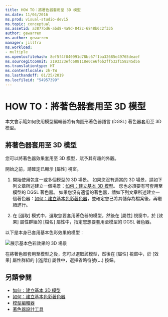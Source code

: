 ```yaml
---
title: HOW TO：將著色器套用至 3D 模型
ms.date: 11/04/2016
ms.prod: visual-studio-dev15
ms.topic: conceptual
ms.assetid: a3877bd6-abd8-4a9d-842c-6848b6c2f335
author: gewarren
ms.author: gewarren
manager: jillfra
ms.workload:
- multiple
ms.openlocfilehash: 8ef5f4f840991d78bc67f1ba32685e49765deaef
ms.sourcegitcommit: 2193323efc608118e0ce6f6b2ff532f158245d56
ms.translationtype: HT
ms.contentlocale: zh-TW
ms.lasthandoff: 01/25/2019
ms.locfileid: "54957399"
---
```

# <a name="how-to-apply-a-shader-to-a-3d-model"></a>HOW TO：將著色器套用至 3D 模型

本文會示範如何使用模型編輯器將有向圖形著色器語言 (DGSL) 著色器套用至 3D 模型。

## <a name="apply-a-shader-to-a-3d-model"></a>將著色器套用至 3D 模型

您可以將著色器效果套用至 3D 模型，賦予其有趣的外觀。

開始之前，請確定已顯示 [屬性] 視窗。

1. 開始使用包含一或多個模型的 3D 場景。 如果您沒有適當的 3D 場景，請如下列文章所述建立一個場景：[如何：建立基本 3D 模型](../designers/how-to-create-a-basic-3-d-model.md)。 您也必須要有可套用至模型的 DGSL 著色器。 如果您沒有適當的著色器，請如下列文章所述建立一個著色器：[如何：建立基本色彩著色器](../designers/how-to-create-a-basic-color-shader.md)，並確定您已將其儲存為檔案後，再繼續進行。

2. 在 [選取] 模式中，選取您要套用著色器的模型，然後在 [屬性] 視窗中，於 [效果] 屬性群組的 [檔名] 屬性中，指定您想要套用至模型的 DGSL 著色器。

以下是本身已套用基本色彩效果的模型︰

![展示基本色彩效果的 3D 場景](../designers/media/digit-3d-model-effect.png)

在將著色器套用至模型之後，您可以選取該模型，然後在 [屬性] 視窗中，於 [效果] 屬性群組的 [(進階)] 屬性中，選擇省略符號(**...**) 按鈕。

## <a name="see-also"></a>另請參閱

- [如何：建立基本 3D 模型](../designers/how-to-create-a-basic-3-d-model.md)
- [如何：建立基本色彩著色器](../designers/how-to-create-a-basic-color-shader.md)
- [模型編輯器](../designers/model-editor.md)
- [著色器設計工具](../designers/shader-designer.md)